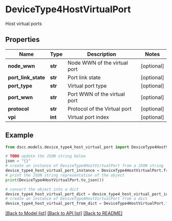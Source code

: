 # DeviceType4HostVirtualPort

Host virtual ports

## Properties

Name | Type | Description | Notes
------------ | ------------- | ------------- | -------------
**node_wwn** | **str** | Node WWN of the virtual port | [optional] 
**port_link_state** | **str** | Port link state | [optional] 
**port_type** | **str** | Virtual port type | [optional] 
**port_wwn** | **str** | Port WWN of the virtual port | [optional] 
**protocol** | **str** | Protocol of the Virtual port | [optional] 
**vpi** | **int** | Virtual port index | [optional] 

## Example

```python
from dscc.models.device_type4_host_virtual_port import DeviceType4HostVirtualPort

# TODO update the JSON string below
json = "{}"
# create an instance of DeviceType4HostVirtualPort from a JSON string
device_type4_host_virtual_port_instance = DeviceType4HostVirtualPort.from_json(json)
# print the JSON string representation of the object
print(DeviceType4HostVirtualPort.to_json())

# convert the object into a dict
device_type4_host_virtual_port_dict = device_type4_host_virtual_port_instance.to_dict()
# create an instance of DeviceType4HostVirtualPort from a dict
device_type4_host_virtual_port_from_dict = DeviceType4HostVirtualPort.from_dict(device_type4_host_virtual_port_dict)
```
[[Back to Model list]](../README.md#documentation-for-models) [[Back to API list]](../README.md#documentation-for-api-endpoints) [[Back to README]](../README.md)



